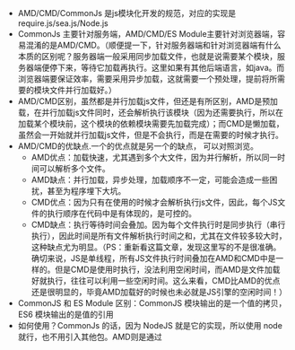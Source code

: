 - AMD/CMD/CommonJs 是js模块化开发的规范，对应的实现是require.js/sea.js/Node.js
- CommonJs 主要针对服务端，AMD/CMD/ES Module主要针对浏览器端，容易混淆的是AMD/CMD。（顺便提一下，针对服务器端和针对浏览器端有什么本质的区别呢？服务器端一般采用同步加载文件，也就是说需要某个模块，服务器端便停下来，等待它加载再执行。这里如果有其他后端语言，如java。而浏览器端要保证效率，需要采用异步加载，这就需要一个预处理，提前将所需要的模块文件并行加载好。）
- AMD/CMD区别，虽然都是并行加载js文件，但还是有所区别，AMD是预加载，在并行加载js文件同时，还会解析执行该模块（因为还需要执行，所以在加载某个模块前，这个模块的依赖模块需要先加载完成）；而CMD是懒加载，虽然会一开始就并行加载js文件，但是不会执行，而是在需要的时候才执行。
- AMD/CMD的优缺点.一个的优点就是另一个的缺点， 可以对照浏览。
  - AMD优点：加载快速，尤其遇到多个大文件，因为并行解析，所以同一时间可以解析多个文件。
  - AMD缺点：并行加载，异步处理，加载顺序不一定，可能会造成一些困扰，甚至为程序埋下大坑。
  - CMD优点：因为只有在使用的时候才会解析执行js文件，因此，每个JS文件的执行顺序在代码中是有体现的，是可控的。
  - CMD缺点：执行等待时间会叠加。因为每个文件执行时是同步执行（串行执行），因此时间是所有文件解析执行时间之和，尤其在文件较多较大时，这种缺点尤为明显。（PS：重新看这篇文章，发现这里写的不是很准确。确切来说，JS是单线程，所有JS文件执行时间叠加在AMD和CMD中是一样的。但是CMD是使用时执行，没法利用空闲时间，而AMD是文件加载好就执行，往往可以利用一些空闲时间。这么来看，CMD比AMD的优点还是很明显的，毕竟AMD加载好的时候也未必就是JS引擎的空闲时间！）
- CommonJS 和 ES Module 区别：CommonJS 模块输出的是一个值的拷贝，ES6 模块输出的是值的引用
- 如何使用？CommonJs 的话，因为 NodeJS 就是它的实现，所以使用 node 就行，也不用引入其他包。AMD则是通过<script>标签引入require.js，CMD则是引入sea.js
UMD是AMD和CommonJS的糅合-

> - esm 为静态导入，正因如此，可在编译期进行 Tree Shaking，减少 js 体积。
> - cjs 模块输出的是一个值的拷贝，esm 输出的是值的引用
> - cjs 模块是运行时加载，esm 是编译时加载

-----------------------------------------------------------------------------------------------------
AMD 规范在这里：https://github.com/amdjs/amdjs-api/wiki/AMD

CMD 规范在这里：https://github.com/seajs/seajs/issues/242

AMD 是 RequireJS 在推广过程中对模块定义的规范化产出。

CMD 是 SeaJS 在推广过程中对模块定义的规范化产出。类似的还有 CommonJS Modules/2.0 规范，是 BravoJS 在推广过程中对模块定义的规范化产出。还有不少⋯⋯
这些规范的目的都是为了 JavaScript 的模块化开发，特别是在浏览器端的。

> 目前这些规范的实现都能达成浏览器端模块化开发的目的。

区别：
- 对于依赖的模块，AMD 是提前执行，CMD 是延迟执行。不过 RequireJS 从 2.0 开始，也改成可以延迟执行（根据写法不同，处理方式不同）。CMD 推崇 as lazy as possible.
- CMD 推崇依赖就近，AMD 推崇依赖前置。

看代码：

```bash
// CMD
define(function(require, exports, module) {
  var a = require('./a')
  a.doSomething()
  // 此处略去 100 行
  var b = require('./b') // 依赖可以就近书写
  b.doSomething()
  // ... 
})
// AMD 默认推荐的是
define(['./a', './b'], function(a, b) {  // 依赖必须一开始就写好
  a.doSomething()
  // 此处略去 100 行
  b.doSomething()
  ...
})
```

- AMD 的 API 默认是一个当多个用，CMD 的 API 严格区分，推崇职责单一。

比如 AMD 里，require 分全局 require 和局部 require，都叫 require。
CMD 里，没有全局 require，而是根据模块系统的完备性，提供 seajs.use 来实现模块系统的加载启动。
CMD 里，每个 API 都简单纯粹。


作者：玉伯
链接：https://www.zhihu.com/question/20351507/answer/14859415
来源：知乎
著作权归作者所有。商业转载请联系作者获得授权，非商业转载请注明出处。
